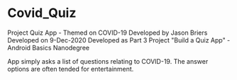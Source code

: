 # Covid_Quiz
Project Quiz App - Themed on COVID-19
Developed by Jason Briers
Developed on 9-Dec-2020
Developed as Part 3 Project "Build a Quiz App" - Android Basics Nanodegree

App simply asks a list of questions relating to COVID-19.  The answer options are often tended for entertainment.
